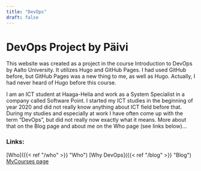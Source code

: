 ```yaml
---
title: "DevOps"
draft: false
---
```


# DevOps Project by Päivi
This website was created as a project in the course Introduction to DevOps by Aalto University. It utilizes Hugo and GitHub Pages. I had used GitHub before, but GitHub Pages was a new thing to me, as well as Hugo. Actually, I had never heard of Hugo before this course. 

I am an ICT student at Haaga-Helia and work as a System Specialist in a company called Software Point. I started my ICT studies in the beginning of year 2020 and did not really know anything about ICT field before that. During my studies and especially at work I have often come up with the term “DevOps”, but did not really now exactly what it means. More about that on the Blog page and about me on the Who page (see links below)…

### Links:
 
 [Who]({{< ref "/who" >}} "Who")
 [Why DevOps]({{< ref "/blog" >}} "Blog")
 [MyCourses page](https://mycourses.aalto.fi/course/view.php?id=34305)